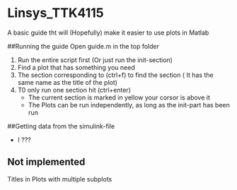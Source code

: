 # Linsys_TTK4115
A basic guide tht will (Hopefully) make it easier to use plots in Matlab

##Running the guide
Open guide.m in the top folder
1. Run the entire script first (Or just run the init-section)
2. Find a plot that has something you need
3. The section corresponding to  (ctrl+f) to find the section ( It has the same name as the title of the plot)
4. T0 only run one section hit (ctrl+enter)
    * The current section is marked in yellow  your corsor is above it 
    * The Plots can be run independently, as long as the init-part has been run


##Getting data from the simulink-file
 * I ???



## Not implemented
Titles in Plots with multiple subplots

